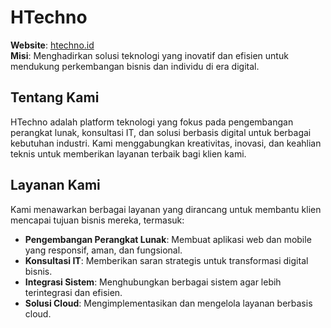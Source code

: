 # HTechno

**Website**: [htechno.id](https://htechno.id)  
**Misi**: Menghadirkan solusi teknologi yang inovatif dan efisien untuk mendukung perkembangan bisnis dan individu di era digital.

## Tentang Kami

HTechno adalah platform teknologi yang fokus pada pengembangan perangkat lunak, konsultasi IT, dan solusi berbasis digital untuk berbagai kebutuhan industri. Kami menggabungkan kreativitas, inovasi, dan keahlian teknis untuk memberikan layanan terbaik bagi klien kami.

## Layanan Kami

Kami menawarkan berbagai layanan yang dirancang untuk membantu klien mencapai tujuan bisnis mereka, termasuk:
- **Pengembangan Perangkat Lunak**: Membuat aplikasi web dan mobile yang responsif, aman, dan fungsional.
- **Konsultasi IT**: Memberikan saran strategis untuk transformasi digital bisnis.
- **Integrasi Sistem**: Menghubungkan berbagai sistem agar lebih terintegrasi dan efisien.
- **Solusi Cloud**: Mengimplementasikan dan mengelola layanan berbasis cloud.
